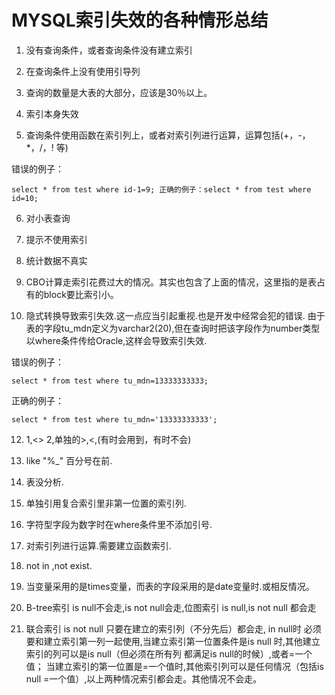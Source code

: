 # MYSQL索引失效的各种情形总结

1) 没有查询条件，或者查询条件没有建立索引 

2) 在查询条件上没有使用引导列 

3) 查询的数量是大表的大部分，应该是30％以上。 

4) 索引本身失效

5) 查询条件使用函数在索引列上，或者对索引列进行运算，运算包括(+，-，*，/，! 等) 

错误的例子：

    select * from test where id-1=9; 正确的例子：select * from test where id=10; 

6) 对小表查询 

7) 提示不使用索引

8) 统计数据不真实 

9) CBO计算走索引花费过大的情况。其实也包含了上面的情况，这里指的是表占有的block要比索引小。 

10) 隐式转换导致索引失效.这一点应当引起重视.也是开发中经常会犯的错误. 由于表的字段tu\_mdn定义为varchar2(20),但在查询时把该字段作为number类型以where条件传给Oracle,这样会导致索引失效. 

错误的例子：

    select * from test where tu_mdn=13333333333; 

正确的例子：

    select * from test where tu_mdn='13333333333'; 

12) 1,<> 2,单独的>,<,(有时会用到，有时不会) 

13) like "%_" 百分号在前. 

14) 表没分析. 

15) 单独引用复合索引里非第一位置的索引列. 

16) 字符型字段为数字时在where条件里不添加引号. 

17) 对索引列进行运算.需要建立函数索引. 

18) not in ,not exist. 

19) 当变量采用的是times变量，而表的字段采用的是date变量时.或相反情况。 

20) B-tree索引 is null不会走,is not null会走,位图索引 is null,is not null 都会走 

21) 联合索引 is not null 只要在建立的索引列（不分先后）都会走, in null时 必须要和建立索引第一列一起使用,当建立索引第一位置条件是is null 时,其他建立索引的列可以是is null（但必须在所有列 都满足is null的时候）,或者=一个值； 当建立索引的第一位置是=一个值时,其他索引列可以是任何情况（包括is null =一个值）,以上两种情况索引都会走。其他情况不会走。

